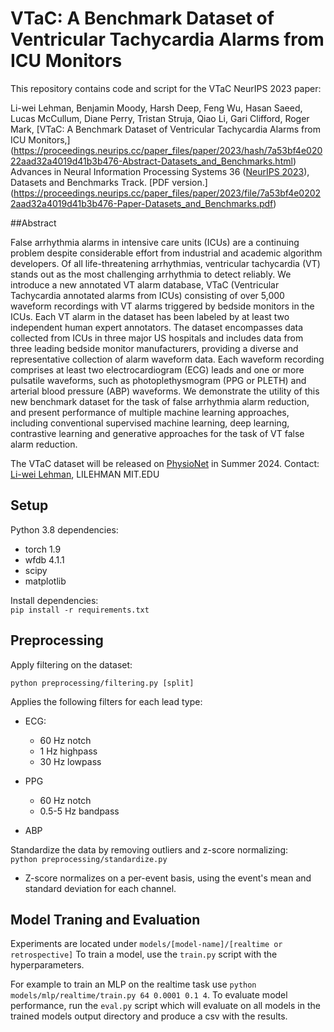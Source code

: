 # VTaC: A Benchmark Dataset of Ventricular Tachycardia Alarms from ICU Monitors

This repository contains code and script for the VTaC NeurIPS 2023 paper: 

Li-wei Lehman, Benjamin Moody, Harsh Deep, Feng Wu, Hasan Saeed, Lucas McCullum, Diane Perry, Tristan Struja, Qiao Li, Gari Clifford, Roger Mark, [VTaC: A Benchmark Dataset of Ventricular Tachycardia Alarms from ICU Monitors,]  
(https://proceedings.neurips.cc/paper_files/paper/2023/hash/7a53bf4e02022aad32a4019d41b3b476-Abstract-Datasets_and_Benchmarks.html) Advances in Neural Information Processing Systems 36 ([NeurIPS 2023](https://proceedings.neurips.cc/paper_files/paper/2023)), Datasets and Benchmarks Track.
[PDF version.] (https://proceedings.neurips.cc/paper_files/paper/2023/file/7a53bf4e02022aad32a4019d41b3b476-Paper-Datasets_and_Benchmarks.pdf)

##Abstract

False arrhythmia alarms in intensive care units (ICUs) are a continuing problem
despite considerable effort from industrial and academic algorithm developers. Of
all life-threatening arrhythmias, ventricular tachycardia (VT) stands out as the
most challenging arrhythmia to detect reliably. We introduce a new annotated
VT alarm database, VTaC (Ventricular Tachycardia annotated alarms from ICUs)
consisting of over 5,000 waveform recordings with VT alarms triggered by bedside
monitors in the ICUs. Each VT alarm in the dataset has been labeled by at least
two independent human expert annotators. The dataset encompasses data collected
from ICUs in three major US hospitals and includes data from three leading bedside
monitor manufacturers, providing a diverse and representative collection of alarm
waveform data. Each waveform recording comprises at least two electrocardiogram
(ECG) leads and one or more pulsatile waveforms, such as photoplethysmogram
(PPG or PLETH) and arterial blood pressure (ABP) waveforms. We demonstrate
the utility of this new benchmark dataset for the task of false arrhythmia alarm
reduction, and present performance of multiple machine learning approaches,
including conventional supervised machine learning, deep learning, contrastive
learning and generative approaches for the task of VT false alarm reduction. 

The VTaC dataset will be released on [PhysioNet](physionet.org) in Summer 2024.
Contact: [Li-wei Lehman](https://web.mit.edu/lilehman/www/), LILEHMAN <AT> MIT.EDU


## Setup

Python 3.8 dependencies:
 - torch 1.9
 - wfdb 4.1.1
 - scipy
 - matplotlib

Install dependencies:\
`pip install -r requirements.txt`

## Preprocessing

Apply filtering on the dataset:

`python preprocessing/filtering.py [split]`

Applies the following filters for each lead type:
- ECG:
    - 60 Hz notch
    - 1 Hz highpass
    - 30 Hz lowpass
- PPG
    - 60 Hz notch
    - 0.5-5 Hz bandpass

- ABP

Standardize the data by removing outliers and z-score normalizing:\
`python preprocessing/standardize.py`

 - Z-score normalizes on a per-event basis, using the event's mean and standard deviation for each channel.

## Model Traning and Evaluation
Experiments are located under `models/[model-name]/[realtime or retrospective]`
To train a model, use the `train.py` script with the hyperparameters.

For example to train an MLP on the realtime task use `python models/mlp/realtime/train.py 64 0.0001 0.1 4`. To evaluate model performance, run the `eval.py` script which will evaluate on all models in the trained models output directory and produce a csv with the results. 


